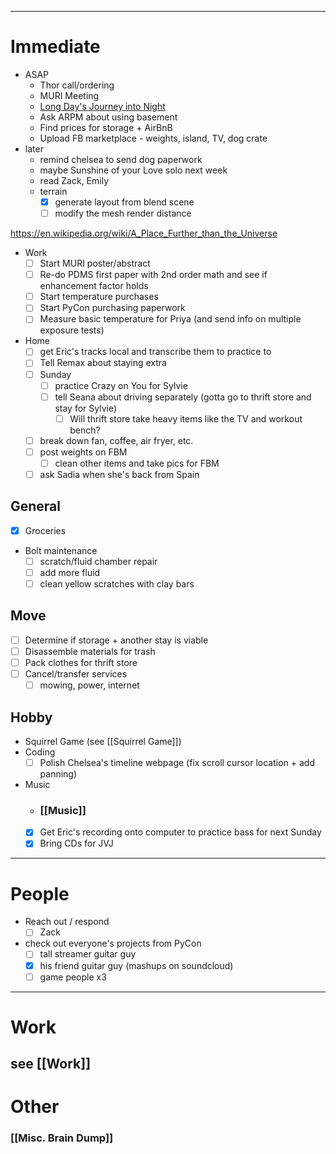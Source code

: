  ---
# Immediate

- ASAP
	- Thor call/ordering
	- MURI Meeting
	- [Long Day's Journey into Night](https://ia801404.us.archive.org/28/items/in.ernet.dli.2015.182217/2015.182217.Long-Days-Journey-Into-Night.pdf)
	- Ask ARPM about using basement
	- Find prices for storage + AirBnB
	- Upload FB marketplace - weights, island, TV, dog crate
- later
	- remind chelsea to send dog paperwork
	- maybe Sunshine of your Love solo next week
	- read Zack, Emily
	- terrain
		- [x] generate layout from blend scene
		- [ ] modify the mesh render distance

https://en.wikipedia.org/wiki/A_Place_Further_than_the_Universe

- Work
	- [ ] Start MURI poster/abstract
	- [ ] Re-do PDMS first paper with 2nd order math and see if enhancement factor holds 
	- [ ] Start temperature purchases
	- [ ] Start PyCon purchasing paperwork
	- [ ] Measure basic temperature for Priya (and send info on multiple exposure tests)
- Home
	- [ ] get Eric's tracks local and transcribe them to practice to
	- [ ] Tell Remax about staying extra
	- [ ] Sunday
		- [ ] practice Crazy on You for Sylvie 
		- [ ] tell Seana about driving separately (gotta go to thrift store and stay for Sylvie)
			- [ ] Will thrift store take heavy items like the TV and workout bench?
	- [ ] break down fan, coffee, air fryer, etc.
	- [ ] post weights on FBM
		- [ ] clean other items and take pics for FBM
	- [ ] ask Sadia when she's back from Spain
## General

 - [x] Groceries
 - Bolt maintenance
	 - [ ] scratch/fluid chamber repair
	 - [ ] add more fluid
	 - [ ] clean yellow scratches with clay bars
## Move

 - [ ] Determine if storage + another stay is viable
 - [ ] Disassemble materials for trash
 - [ ] Pack clothes for thrift store
 - [ ] Cancel/transfer services
	 - [ ] mowing, power, internet
## Hobby
- Squirrel Game (see [[Squirrel Game]])
- Coding
	 - [ ] Polish Chelsea's timeline webpage (fix scroll cursor location + add panning)
- Music
	- ### [[Music]]
	- [x] Get Eric's recording onto computer to practice bass for next Sunday
	- [x] Bring CDs for JVJ

---
# People

 - Reach out / respond
	 - [ ] Zack
 - check out everyone's projects from PyCon
	 - [ ] tall streamer guitar guy
	 - [x] his friend guitar guy (mashups on soundcloud)
	 - [ ] game people x3

---

# Work

## see [[Work]]
# Other
### [[Misc. Brain Dump]]
